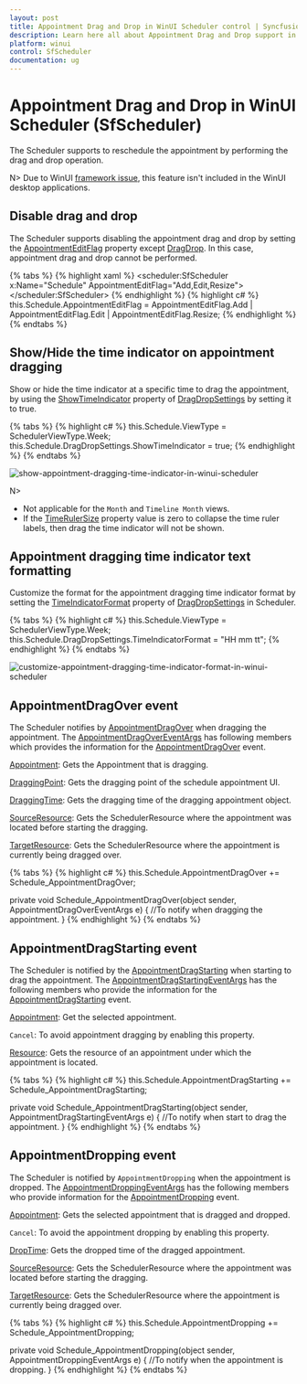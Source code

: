 ```yaml
---
layout: post
title: Appointment Drag and Drop in WinUI Scheduler control | Syncfusion
description: Learn here all about Appointment Drag and Drop support in Syncfusion WinUI Scheduler(SfScheduler) control and more.
platform: winui
control: SfScheduler
documentation: ug
---
```


# Appointment Drag and Drop in WinUI Scheduler (SfScheduler)

The Scheduler supports to reschedule the appointment by performing the drag and drop operation.

N> Due to WinUI [framework issue](https://github.com/microsoft/microsoft-ui-xaml/issues/2715), this feature isn't included in the WinUI desktop applications.

## Disable drag and drop

The Scheduler supports disabling the appointment drag and drop by setting the [AppointmentEditFlag](https://help.syncfusion.com/cr/winui/Syncfusion.UI.Xaml.Scheduler.AppointmentEditFlag.html) property except [DragDrop](https://help.syncfusion.com/cr/winui/Syncfusion.UI.Xaml.Scheduler.AppointmentEditFlag.html#Syncfusion_UI_Xaml_Scheduler_AppointmentEditFlag_DragDrop). In this case, appointment drag and drop cannot be performed.

{% tabs %}
{% highlight xaml %}
<scheduler:SfScheduler x:Name="Schedule" 
                       AppointmentEditFlag="Add,Edit,Resize">
</scheduler:SfScheduler>
{% endhighlight %}
{% highlight c# %}
this.Schedule.AppointmentEditFlag = AppointmentEditFlag.Add | AppointmentEditFlag.Edit | AppointmentEditFlag.Resize;
{% endhighlight %}
{% endtabs %}

## Show/Hide the time indicator on appointment dragging

Show or hide the time indicator at a specific time to drag the appointment, by using the [ShowTimeIndicator](https://help.syncfusion.com/cr/winui/Syncfusion.UI.Xaml.Scheduler.DragDropSettings.html#Syncfusion_UI_Xaml_Scheduler_DragDropSettings_ShowTimeIndicator) property of [DragDropSettings](https://help.syncfusion.com/cr/winui/Syncfusion.UI.Xaml.Scheduler.DragDropSettings.html) by setting it to true. 

{% tabs %}
{% highlight c# %}
this.Schedule.ViewType = SchedulerViewType.Week;
this.Schedule.DragDropSettings.ShowTimeIndicator = true;
{% endhighlight %}
{% endtabs %}

![show-appointment-dragging-time-indicator-in-winui-scheduler](Appointment-Drag-And-Drop_Images/appointment-dragging-time-indicator-in-winui-scheduler.png)

N>
* Not applicable for the `Month` and `Timeline Month` views. 
* If the [TimeRulerSize](https://help.syncfusion.com/winui/scheduler/day-week-views#change-time-ruler-size) property value is zero to collapse the time ruler labels, then drag the time indicator will not be shown.

## Appointment dragging time indicator text formatting

Customize the format for the appointment dragging time indicator format by setting the [TimeIndicatorFormat](https://help.syncfusion.com/cr/winui/Syncfusion.UI.Xaml.Scheduler.DragDropSettings.html#Syncfusion_UI_Xaml_Scheduler_DragDropSettings_TimeIndicatorFormat) property of [DragDropSettings](https://help.syncfusion.com/cr/winui/Syncfusion.UI.Xaml.Scheduler.DragDropSettings.html) in Scheduler.

{% tabs %}
{% highlight c# %}
this.Schedule.ViewType = SchedulerViewType.Week;
this.Schedule.DragDropSettings.TimeIndicatorFormat = "HH mm tt";
{% endhighlight %}
{% endtabs %}

![customize-appointment-dragging-time-indicator-format-in-winui-scheduler](Appointment-Drag-And-Drop_Images/customize-appointment-dragging-time-indicator-format-in-winui-scheduler.png)

## AppointmentDragOver event

The Scheduler notifies by [AppointmentDragOver](https://help.syncfusion.com/cr/winui/Syncfusion.UI.Xaml.Scheduler.SfScheduler.html#Syncfusion_UI_Xaml_Scheduler_SfScheduler_AppointmentDragOver) when dragging the appointment. The [AppointmentDragOverEventArgs](https://help.syncfusion.com/cr/winui/Syncfusion.UI.Xaml.Scheduler.AppointmentDragOverEventArgs.html) has following members which provides the information for the [AppointmentDragOver](https://help.syncfusion.com/cr/winui/Syncfusion.UI.Xaml.Scheduler.SfScheduler.html#Syncfusion_UI_Xaml_Scheduler_SfScheduler_AppointmentDragOver) event.

[Appointment](https://help.syncfusion.com/cr/winui/Syncfusion.UI.Xaml.Scheduler.AppointmentDragOverEventArgs.html#Syncfusion_UI_Xaml_Scheduler_AppointmentDragOverEventArgs_Appointment): Gets the Appointment that is dragging.

[DraggingPoint](https://help.syncfusion.com/cr/winui/Syncfusion.UI.Xaml.Scheduler.AppointmentDragOverEventArgs.html#Syncfusion_UI_Xaml_Scheduler_AppointmentDragOverEventArgs_DraggingPoint): Gets the dragging point of the schedule appointment UI.

[DraggingTime](https://help.syncfusion.com/cr/winui/Syncfusion.UI.Xaml.Scheduler.AppointmentDragOverEventArgs.html#Syncfusion_UI_Xaml_Scheduler_AppointmentDragOverEventArgs_DraggingTime): Gets the dragging time of the dragging appointment object.

[SourceResource](https://help.syncfusion.com/cr/winui/Syncfusion.UI.Xaml.Scheduler.AppointmentDragOverEventArgs.html#Syncfusion_UI_Xaml_Scheduler_AppointmentDragOverEventArgs_SourceResource): Gets the SchedulerResource where the appointment was located before starting the dragging.

[TargetResource](https://help.syncfusion.com/cr/winui/Syncfusion.UI.Xaml.Scheduler.AppointmentDragOverEventArgs.html#Syncfusion_UI_Xaml_Scheduler_AppointmentDragOverEventArgs_TargetResource): Gets the SchedulerResource where the appointment is currently being dragged over.


{% tabs %}
{% highlight c# %}
this.Schedule.AppointmentDragOver += Schedule_AppointmentDragOver;

private void Schedule_AppointmentDragOver(object sender, AppointmentDragOverEventArgs e)
{
    //To notify when dragging the appointment.
}
{% endhighlight %}
{% endtabs %}

## AppointmentDragStarting event

The Scheduler is notified by the [AppointmentDragStarting](https://help.syncfusion.com/cr/winui/Syncfusion.UI.Xaml.Scheduler.SfScheduler.html#Syncfusion_UI_Xaml_Scheduler_SfScheduler_AppointmentDragStarting) when starting to drag the appointment. The [AppointmentDragStartingEventArgs](https://help.syncfusion.com/cr/winui/Syncfusion.UI.Xaml.Scheduler.AppointmentDragStartingEventArgs.html) has the following members who provide the information for the [AppointmentDragStarting](https://help.syncfusion.com/cr/winui/Syncfusion.UI.Xaml.Scheduler.SfScheduler.html#Syncfusion_UI_Xaml_Scheduler_SfScheduler_AppointmentDragStarting) event.

[Appointment](https://help.syncfusion.com/cr/winui/Syncfusion.UI.Xaml.Scheduler.AppointmentDragStartingEventArgs.html#Syncfusion_UI_Xaml_Scheduler_AppointmentDragStartingEventArgs_Appointment): Get the selected appointment.

`Cancel`: To avoid appointment dragging by enabling this property.

[Resource](https://help.syncfusion.com/cr/winui/Syncfusion.UI.Xaml.Scheduler.AppointmentDragStartingEventArgs.html#Syncfusion_UI_Xaml_Scheduler_AppointmentDragStartingEventArgs_Resource): Gets the resource of an appointment under which the appointment is located.

{% tabs %}
{% highlight c# %}
this.Schedule.AppointmentDragStarting += Schedule_AppointmentDragStarting;

private void Schedule_AppointmentDragStarting(object sender, AppointmentDragStartingEventArgs e)
{
    //To notify when start to drag the appointment.
}
{% endhighlight %}
{% endtabs %}

## AppointmentDropping event

The Scheduler is notified by `AppointmentDropping` when the appointment is dropped. The [AppointmentDroppingEventArgs](https://help.syncfusion.com/cr/winui/Syncfusion.UI.Xaml.Scheduler.AppointmentDroppingEventArgs.html) has the following members who provide information for the [AppointmentDropping](https://help.syncfusion.com/cr/winui/Syncfusion.UI.Xaml.Scheduler.SfScheduler.html#Syncfusion_UI_Xaml_Scheduler_SfScheduler_AppointmentDropping) event.

[Appointment](https://help.syncfusion.com/cr/winui/Syncfusion.UI.Xaml.Scheduler.AppointmentDroppingEventArgs.html#Syncfusion_UI_Xaml_Scheduler_AppointmentDroppingEventArgs_Appointment): Gets the selected appointment that is dragged and dropped.

`Cancel`: To avoid the appointment dropping by enabling this property.

[DropTime](https://help.syncfusion.com/cr/winui/Syncfusion.UI.Xaml.Scheduler.AppointmentDroppingEventArgs.html#Syncfusion_UI_Xaml_Scheduler_AppointmentDroppingEventArgs_DropTime): Gets the dropped time of the dragged appointment.

[SourceResource](https://help.syncfusion.com/cr/winui/Syncfusion.UI.Xaml.Scheduler.AppointmentDroppingEventArgs.html#Syncfusion_UI_Xaml_Scheduler_AppointmentDroppingEventArgs_SourceResource): Gets the SchedulerResource where the appointment was located before starting the dragging.

[TargetResource](https://help.syncfusion.com/cr/winui/Syncfusion.UI.Xaml.Scheduler.AppointmentDroppingEventArgs.html#Syncfusion_UI_Xaml_Scheduler_AppointmentDroppingEventArgs_TargetResource): Gets the SchedulerResource where the appointment is currently being dragged over.

{% tabs %}
{% highlight c# %}
this.Schedule.AppointmentDropping += Schedule_AppointmentDropping;

private void Schedule_AppointmentDropping(object sender, AppointmentDroppingEventArgs e)
{
    //To notify when the appointment is dropping.
}
{% endhighlight %}
{% endtabs %}